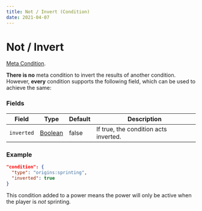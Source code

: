 ```yaml
---
title: Not / Invert (Condition)
date: 2021-04-07
---
```

# Not / Invert

[Meta Condition](../meta_conditions.md).

**There is no** meta condition to invert the results of another condition. However, **every** condition supports the following field, which can be used to achieve the same:

### Fields

Field  | Type | Default | Description
-------|------|---------|-------------
`inverted` | [Boolean](../data_types/boolean.md) | false | If true, the condition acts inverted.

### Example

```json
"condition": {
  "type": "origins:sprinting",
  "inverted": true
}
```
This condition added to a power means the power will only be active when the player is _not_ sprinting.
